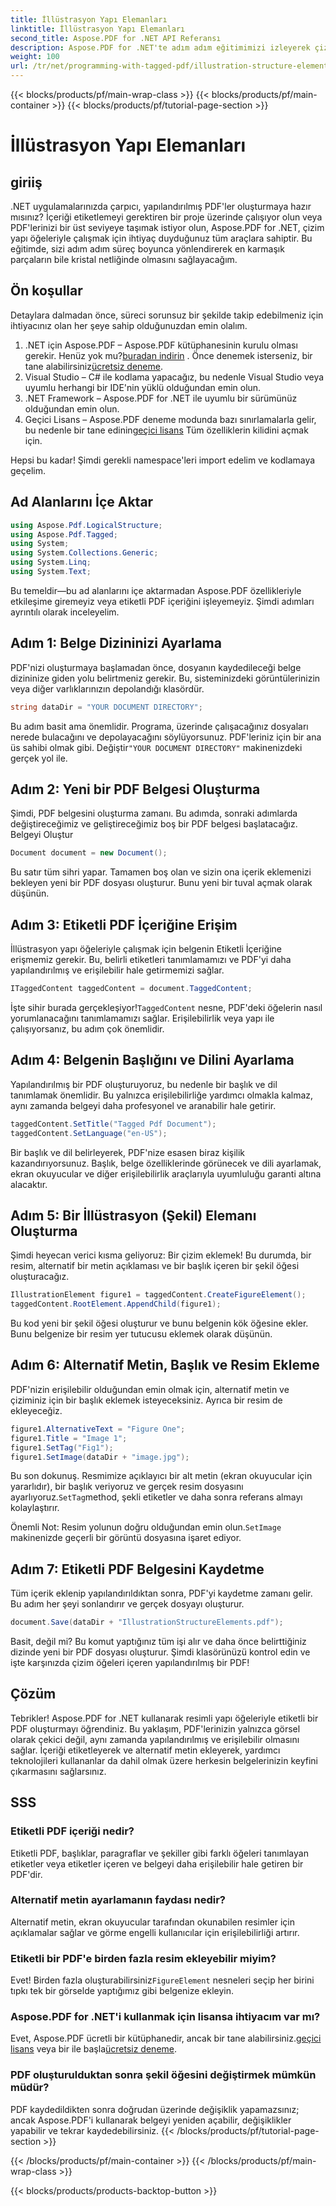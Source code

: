 ```yaml
---
title: İllüstrasyon Yapı Elemanları
linktitle: İllüstrasyon Yapı Elemanları
second_title: Aspose.PDF for .NET API Referansı
description: Aspose.PDF for .NET'te adım adım eğitimimizi izleyerek çizim öğeleri içeren yapılandırılmış PDF'ler oluşturun.
weight: 100
url: /tr/net/programming-with-tagged-pdf/illustration-structure-elements/
---
```


{{< blocks/products/pf/main-wrap-class >}}
{{< blocks/products/pf/main-container >}}
{{< blocks/products/pf/tutorial-page-section >}}

# İllüstrasyon Yapı Elemanları

## giriiş

.NET uygulamalarınızda çarpıcı, yapılandırılmış PDF'ler oluşturmaya hazır mısınız? İçeriği etiketlemeyi gerektiren bir proje üzerinde çalışıyor olun veya PDF'lerinizi bir üst seviyeye taşımak istiyor olun, Aspose.PDF for .NET, çizim yapı öğeleriyle çalışmak için ihtiyaç duyduğunuz tüm araçlara sahiptir. Bu eğitimde, sizi adım adım süreç boyunca yönlendirerek en karmaşık parçaların bile kristal netliğinde olmasını sağlayacağım.

## Ön koşullar

Detaylara dalmadan önce, süreci sorunsuz bir şekilde takip edebilmeniz için ihtiyacınız olan her şeye sahip olduğunuzdan emin olalım.

1.  .NET için Aspose.PDF – Aspose.PDF kütüphanesinin kurulu olması gerekir. Henüz yok mu?[buradan indirin](https://releases.aspose.com/pdf/net/) . Önce denemek isterseniz, bir tane alabilirsiniz[ücretsiz deneme](https://releases.aspose.com/).
2. Visual Studio – C# ile kodlama yapacağız, bu nedenle Visual Studio veya uyumlu herhangi bir IDE'nin yüklü olduğundan emin olun.
3. .NET Framework – Aspose.PDF for .NET ile uyumlu bir sürümünüz olduğundan emin olun.
4.  Geçici Lisans – Aspose.PDF deneme modunda bazı sınırlamalarla gelir, bu nedenle bir tane edinin[geçici lisans](https://purchase.aspose.com/temporary-license/) Tüm özelliklerin kilidini açmak için.

Hepsi bu kadar! Şimdi gerekli namespace'leri import edelim ve kodlamaya geçelim.

## Ad Alanlarını İçe Aktar

```csharp
using Aspose.Pdf.LogicalStructure;
using Aspose.Pdf.Tagged;
using System;
using System.Collections.Generic;
using System.Linq;
using System.Text;
```

Bu temeldir—bu ad alanlarını içe aktarmadan Aspose.PDF özellikleriyle etkileşime giremeyiz veya etiketli PDF içeriğini işleyemeyiz. Şimdi adımları ayrıntılı olarak inceleyelim.

## Adım 1: Belge Dizininizi Ayarlama

PDF'nizi oluşturmaya başlamadan önce, dosyanın kaydedileceği belge dizininize giden yolu belirtmeniz gerekir. Bu, sisteminizdeki görüntülerinizin veya diğer varlıklarınızın depolandığı klasördür.

```csharp
string dataDir = "YOUR DOCUMENT DIRECTORY";
```

 Bu adım basit ama önemlidir. Programa, üzerinde çalışacağınız dosyaları nerede bulacağını ve depolayacağını söylüyorsunuz. PDF'leriniz için bir ana üs sahibi olmak gibi. Değiştir`"YOUR DOCUMENT DIRECTORY"` makinenizdeki gerçek yol ile.

## Adım 2: Yeni bir PDF Belgesi Oluşturma

Şimdi, PDF belgesini oluşturma zamanı. Bu adımda, sonraki adımlarda değiştireceğimiz ve geliştireceğimiz boş bir PDF belgesi başlatacağız.
 Belgeyi Oluştur

```csharp
Document document = new Document();
```

Bu satır tüm sihri yapar. Tamamen boş olan ve sizin ona içerik eklemenizi bekleyen yeni bir PDF dosyası oluşturur. Bunu yeni bir tuval açmak olarak düşünün.

## Adım 3: Etiketli PDF İçeriğine Erişim

İllüstrasyon yapı öğeleriyle çalışmak için belgenin Etiketli İçeriğine erişmemiz gerekir. Bu, belirli etiketleri tanımlamamızı ve PDF'yi daha yapılandırılmış ve erişilebilir hale getirmemizi sağlar.

```csharp
ITaggedContent taggedContent = document.TaggedContent;
```

 İşte sihir burada gerçekleşiyor!`TaggedContent` nesne, PDF'deki öğelerin nasıl yorumlanacağını tanımlamamızı sağlar. Erişilebilirlik veya yapı ile çalışıyorsanız, bu adım çok önemlidir.

## Adım 4: Belgenin Başlığını ve Dilini Ayarlama

Yapılandırılmış bir PDF oluşturuyoruz, bu nedenle bir başlık ve dil tanımlamak önemlidir. Bu yalnızca erişilebilirliğe yardımcı olmakla kalmaz, aynı zamanda belgeyi daha profesyonel ve aranabilir hale getirir.

```csharp
taggedContent.SetTitle("Tagged Pdf Document");
taggedContent.SetLanguage("en-US");
```

Bir başlık ve dil belirleyerek, PDF'nize esasen biraz kişilik kazandırıyorsunuz. Başlık, belge özelliklerinde görünecek ve dili ayarlamak, ekran okuyucular ve diğer erişilebilirlik araçlarıyla uyumluluğu garanti altına alacaktır.

## Adım 5: Bir İllüstrasyon (Şekil) Elemanı Oluşturma

Şimdi heyecan verici kısma geliyoruz: Bir çizim eklemek! Bu durumda, bir resim, alternatif bir metin açıklaması ve bir başlık içeren bir şekil öğesi oluşturacağız.

```csharp
IllustrationElement figure1 = taggedContent.CreateFigureElement();
taggedContent.RootElement.AppendChild(figure1);
```

Bu kod yeni bir şekil öğesi oluşturur ve bunu belgenin kök öğesine ekler. Bunu belgenize bir resim yer tutucusu eklemek olarak düşünün.

## Adım 6: Alternatif Metin, Başlık ve Resim Ekleme

PDF'nizin erişilebilir olduğundan emin olmak için, alternatif metin ve çiziminiz için bir başlık eklemek isteyeceksiniz. Ayrıca bir resim de ekleyeceğiz.

```csharp
figure1.AlternativeText = "Figure One";
figure1.Title = "Image 1";
figure1.SetTag("Fig1");
figure1.SetImage(dataDir + "image.jpg");
```

 Bu son dokunuş. Resmimize açıklayıcı bir alt metin (ekran okuyucular için yararlıdır), bir başlık veriyoruz ve gerçek resim dosyasını ayarlıyoruz.`SetTag`method, şekli etiketler ve daha sonra referans almayı kolaylaştırır.

 Önemli Not: Resim yolunun doğru olduğundan emin olun.`SetImage` makinenizde geçerli bir görüntü dosyasına işaret ediyor.

## Adım 7: Etiketli PDF Belgesini Kaydetme

Tüm içerik eklenip yapılandırıldıktan sonra, PDF'yi kaydetme zamanı gelir. Bu adım her şeyi sonlandırır ve gerçek dosyayı oluşturur.

```csharp
document.Save(dataDir + "IllustrationStructureElements.pdf");
```

Basit, değil mi? Bu komut yaptığınız tüm işi alır ve daha önce belirttiğiniz dizinde yeni bir PDF dosyası oluşturur. Şimdi klasörünüzü kontrol edin ve işte karşınızda çizim öğeleri içeren yapılandırılmış bir PDF!

## Çözüm

Tebrikler! Aspose.PDF for .NET kullanarak resimli yapı öğeleriyle etiketli bir PDF oluşturmayı öğrendiniz. Bu yaklaşım, PDF'lerinizin yalnızca görsel olarak çekici değil, aynı zamanda yapılandırılmış ve erişilebilir olmasını sağlar. İçeriği etiketleyerek ve alternatif metin ekleyerek, yardımcı teknolojileri kullananlar da dahil olmak üzere herkesin belgelerinizin keyfini çıkarmasını sağlarsınız.

## SSS

### Etiketli PDF içeriği nedir?
Etiketli PDF, başlıklar, paragraflar ve şekiller gibi farklı öğeleri tanımlayan etiketler veya etiketler içeren ve belgeyi daha erişilebilir hale getiren bir PDF'dir.

### Alternatif metin ayarlamanın faydası nedir?
Alternatif metin, ekran okuyucular tarafından okunabilen resimler için açıklamalar sağlar ve görme engelli kullanıcılar için erişilebilirliği artırır.

### Etiketli bir PDF'e birden fazla resim ekleyebilir miyim?
 Evet! Birden fazla oluşturabilirsiniz`FigureElement` nesneleri seçip her birini tıpkı tek bir görselde yaptığımız gibi belgenize ekleyin.

### Aspose.PDF for .NET'i kullanmak için lisansa ihtiyacım var mı?
 Evet, Aspose.PDF ücretli bir kütüphanedir, ancak bir tane alabilirsiniz.[geçici lisans](https://purchase.aspose.com/temporary-license/) veya bir ile başla[ücretsiz deneme](https://releases.aspose.com/).

### PDF oluşturulduktan sonra şekil öğesini değiştirmek mümkün müdür?
PDF kaydedildikten sonra doğrudan üzerinde değişiklik yapamazsınız; ancak Aspose.PDF'i kullanarak belgeyi yeniden açabilir, değişiklikler yapabilir ve tekrar kaydedebilirsiniz.
{{< /blocks/products/pf/tutorial-page-section >}}

{{< /blocks/products/pf/main-container >}}
{{< /blocks/products/pf/main-wrap-class >}}

{{< blocks/products/products-backtop-button >}}
